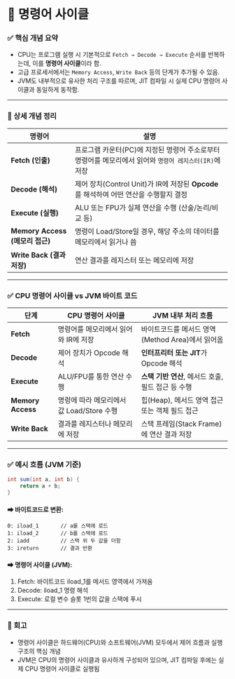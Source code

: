 #  🧠 명령어 사이클


### ✅ 핵심 개념 요약
- CPU는 프로그램 실행 시 기본적으로 `Fetch → Decode → Execute` 순서를 반복하는데, 이를 **명령어 사이클**이라 함.
- 고급 프로세서에서는 `Memory Access`, `Write Back` 등의 단계가 추가될 수 있음.
- JVM도 내부적으로 유사한 처리 구조를 따르며, JIT 컴파일 시 실제 CPU 명령어 사이클과 동일하게 동작함.
---

### 🔎 상세 개념 정리

| 명령어 | 설명 |
|------------|------|
| **Fetch (인출)**         | 프로그램 카운터(PC)에 지정된 명령어 주소로부터 명령어를 메모리에서 읽어와 `명령어 레지스터(IR)`에 저장 |
| **Decode (해석)**        | 제어 장치(Control Unit)가 IR에 저장된 **Opcode**를 해석하여 어떤 연산을 수행할지 결정 |
| **Execute (실행)**       | ALU 또는 FPU가 실제 연산을 수행 (산술/논리/비교 등) |
| **Memory Access (메모리 접근)** | 명령이 Load/Store일 경우, 해당 주소의 데이터를 메모리에서 읽거나 씀 |
| **Write Back (결과 저장)** | 연산 결과를 레지스터 또는 메모리에 저장 |

---


### ✅  CPU 명령어 사이클  vs JVM 바이트 코드
| 단계           | CPU 명령어 사이클                            | JVM 내부 처리 흐름                                       |
|----------------|---------------------------------------------|----------------------------------------------------------|
| **Fetch**       | 명령어를 메모리에서 읽어와 IR에 저장               | 바이트코드를 메서드 영역(Method Area)에서 읽어옴         |
| **Decode**      | 제어 장치가 Opcode 해석                         | **인터프리터 또는 JIT**가 Opcode 해석                         |
| **Execute**     | ALU/FPU를 통한 연산 수행                        | **스택 기반 연산**, 메서드 호출, 필드 접근 등 수행               |
| **Memory Access** | 명령에 따라 메모리에서 값 Load/Store 수행         | 힙(Heap), 메서드 영역 접근 또는 객체 필드 접근                   |
| **Write Back**  | 결과를 레지스터나 메모리에 저장                   | 스택 프레임(Stack Frame)에 연산 결과 저장                    |


---

### ✅ 예시 흐름 (JVM 기준)
```java
int sum(int a, int b) {
    return a + b;
}
```
#### ➡ 바이트코드로 변환:
```
0: iload_1       // a를 스택에 로드
1: iload_2       // b를 스택에 로드
2: iadd          // 스택 위 두 값을 더함
3: ireturn       // 결과 반환
```
#### ➡ 명령어 사이클 (JVM):
1. Fetch: 바이트코드 iload_1를 메서드 영역에서 가져옴
2. Decode: iload_1 명령 해석
3. 	Execute: 로컬 변수 슬롯 1번의 값을 스택에 푸시
---

### 🔁 회고

- 명령어 사이클은 하드웨어(CPU)와 소프트웨어(JVM) 모두에서 제어 흐름과 실행 구조의 핵심 개념
- JVM은 CPU의 명령어 사이클과 유사하게 구성되어 있으며, JIT 컴파일 후에는 실제 CPU 명령어 사이클로 실행됨
